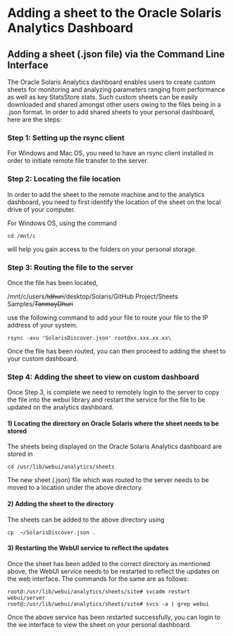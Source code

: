 # Adding a sheet to the Oracle Solaris Analytics Dashboard 

## Adding a sheet (.json file) via the Command Line Interface

The Oracle Solaris Analytics dashboard enables users to create custom sheets for monitoring and analyzing parameters ranging from performance as well as key StatsStore stats. Such custom sheets can be easily downloaded and shared amongst other users owing to the files being in a .json format. In order to add shared sheets to your personal dashboard, here are the steps:

### Step 1: Setting up the rsync client

For Windows and Mac OS, you need to have an rsync client installed in order to initiate remote file transfer to the server.

### Step 2: Locating the file location

In order to add the sheet to the remote machine and to the analytics dashboard, you need to first identify the location of the sheet on the local drive of your computer.

For Windows OS, using the command 

```
cd /mnt/c
```

will help you gain access to the folders on your personal storage.



### Step 3: Routing the file to the server

Once the file has been located,

/mnt/c/users/~~tdhuri~~/desktop/Solaris/GitHub Project/Sheets Samples/~~TanmayDhuri~~

use the following command to add your file to route your file to the IP address of your system.

```
rsync -avu 'SolarisDiscover.json' root@xx.xxx.xx.xx\
```

Once the file has been routed, you can then proceed to adding the sheet to your custom dashboard.



### Step 4: Adding the sheet to view on custom dashboard

Once Step 3, is complete we need to remotely login to the server to copy the file into the webui library and restart the service for the file to be updated on the analytics dashboard.

#### 1) Locating the directory on Oracle Solaris where the sheet needs to be stored

The sheets being displayed on the Oracle Solaris Analytics dashboard are stored in 

```
cd /usr/lib/webui/analytics/sheets 
```

The new sheet (.json) file which was routed to the server needs to be moved to a location under the above directory.

#### 2) Adding the sheet to the directory

The sheets can be added to the above directory using

```
cp  ~/SolarisDiscover.json .
```

#### 3) Restarting the WebUI service to reflect the updates

Once the sheet has been added to the correct directory as mentioned above, the WebUI service needs to be restarted to reflect the updates on the web interface. The commands for the same are as follows:

```
root@:/usr/lib/webui/analytics/sheets/site# svcadm restart webui/server
root@:/usr/lib/webui/analytics/sheets/site# svcs -a | grep webui

```

Once the above service has been restarted successfully, you can login to the we interface to view the sheet on your personal dashboard.
